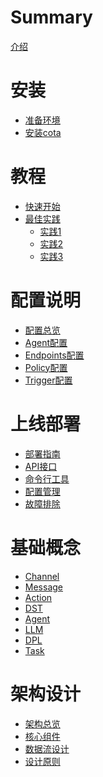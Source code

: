 # Summary

[介绍](README.md)

# 安装
- [准备环境](installation/env_1.md)
- [安装cota](installation/install_2.md)

# 教程
- [快速开始](tutorial/quick_start.md)
- [最佳实践]()
  - [实践1](tutorial/best_practices/practice_1.md)
  - [实践2]()
  - [实践3]()

# 配置说明
- [配置总览](configuration/overview.md)
- [Agent配置](configuration/agent.md)
- [Endpoints配置](configuration/endpoints.md)
- [Policy配置](configuration/policy.md)
- [Trigger配置](configuration/trigger.md)

# 上线部署
- [部署指南](deployment/guide.md)
- [API接口](deployment/api.md)
- [命令行工具](deployment/cli.md)
- [配置管理](deployment/configuration.md)
- [故障排除](deployment/troubleshooting.md)

# 基础概念
- [Channel](concepts/channel.md)
- [Message](concepts/message.md)
- [Action](concepts/action.md)
- [DST](concepts/dst.md)
- [Agent](concepts/agent.md)
- [LLM](concepts/llm.md)
- [DPL](concepts/dpl.md)
- [Task](concepts/task.md)

# 架构设计
- [架构总览](architecture/overview.md)
- [核心组件](architecture/components.md)
- [数据流设计](architecture/data-flow.md)
- [设计原则](architecture/design-principles.md)
